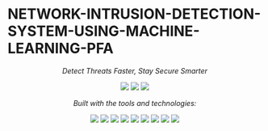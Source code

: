 # NETWORK-INTRUSION-DETECTION-SYSTEM-USING-MACHINE-LEARNING-PFA

<p align="center">
  <em>Detect Threats Faster, Stay Secure Smarter</em>
</p>

<p align="center">
  <img src="https://img.shields.io/badge/last%20commit-today-brightgreen" />
  <img src="https://img.shields.io/badge/java-41.5%25-blue" />
  <img src="https://img.shields.io/badge/languages-7-informational" />
</p>

<p align="center">
  <em>Built with the tools and technologies:</em>
</p>

<p align="center">
  <img src="https://img.shields.io/badge/Flask-black?logo=flask" />
  <img src="https://img.shields.io/badge/JSON-black?logo=json" />
  <img src="https://img.shields.io/badge/Markdown-black?logo=markdown" />
  <img src="https://img.shields.io/badge/scikit-learn-orange?logo=scikit-learn" />
  <img src="https://img.shields.io/badge/Gradle-02303A?logo=gradle" />
  <img src="https://img.shields.io/badge/XML-0060ac?logo=xml" />
  <img src="https://img.shields.io/badge/Python-3776AB?logo=python" />
  <img src="https://img.shields.io/badge/bat-4B4B77?logo=windows-terminal" />
  <img src="https://img.shields.io/badge/pandas-150458?logo=pandas" />
</p>
